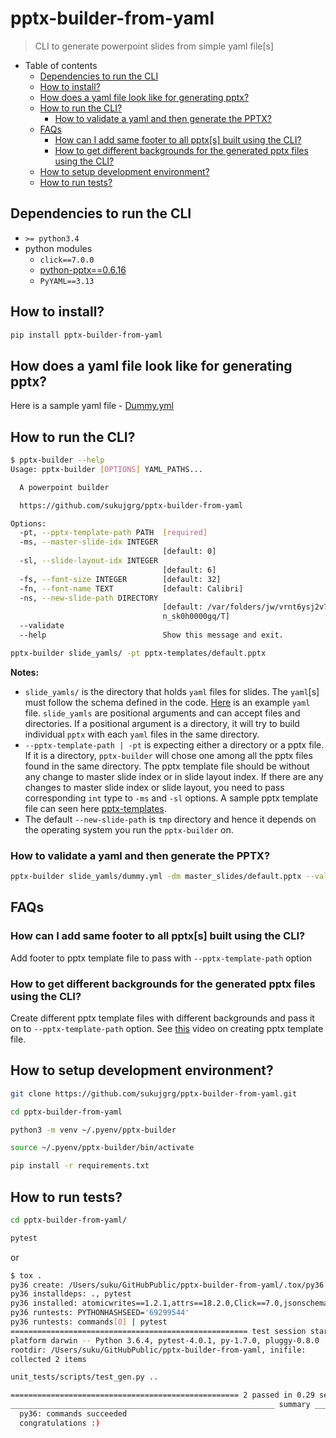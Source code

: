 # pptx-builder-from-yaml

> CLI to generate powerpoint slides from simple yaml file[s]

* Table of contents
  * [Dependencies to run the CLI](#dependencies-to-run-the-cli)
  * [How to install?](#how-to-install)
  * [How does a yaml file look like for generating pptx?](#how-does-a-yaml-file-look-like-for-generating-pptx)
  * [How to run the CLI?](#how-to-run-the-cli)
     * [How to validate a yaml and then generate the PPTX?](#how-to-validate-a-yaml-and-then-generate-the-pptx)
  * [FAQs](#faqs)
     * [How can I add same footer to all pptx[s] built using the CLI?](#how-can-i-add-same-footer-to-all-pptxs-built-using-the-cli)
     * [How to get different backgrounds for the generated pptx files using the CLI?](#how-to-get-different-backgrounds-for-the-generated-pptx-files-using-the-cli)
  * [How to setup development environment?](#how-to-setup-development-environment)
  * [How to run tests?](#how-to-run-tests)


## Dependencies to run the CLI
- `>= python3.4`
- python modules
  - `click==7.0.0`
  - [python-pptx==0.6.16](https://python-pptx.readthedocs.io/en/latest/)
  - `PyYAML==3.13`

## How to install?

```bash
pip install pptx-builder-from-yaml
```

## How does a yaml file look like for generating pptx?

Here is a sample yaml file - [Dummy.yml](unit_tests/scripts/yamls/Dummy.yml)

## How to run the CLI?
```bash
$ pptx-builder --help
Usage: pptx-builder [OPTIONS] YAML_PATHS...

  A powerpoint builder

  https://github.com/sukujgrg/pptx-builder-from-yaml

Options:
  -pt, --pptx-template-path PATH  [required]
  -ms, --master-slide-idx INTEGER
                                  [default: 0]
  -sl, --slide-layout-idx INTEGER
                                  [default: 6]
  -fs, --font-size INTEGER        [default: 32]
  -fn, --font-name TEXT           [default: Calibri]
  -ns, --new-slide-path DIRECTORY
                                  [default: /var/folders/jw/vrnt6ysj2v7cm85hqy
                                  n_sk0h0000gq/T]
  --validate
  --help                          Show this message and exit.
```

```bash
pptx-builder slide_yamls/ -pt pptx-templates/default.pptx
```
**Notes:**
- `slide_yamls/` is the directory that holds `yaml` files for slides. The `yaml`[s] must
follow the schema defined in the code. [Here](unit_tests/scripts/yamls/Dummy.yml) is an
example `yaml` file. `slide_yamls` are positional arguments and can accept files and
directories. If a positional argument is a directory, it will try to build individual
`pptx` with each `yaml` files in the same directory.
- `--pptx-template-path | -pt` is expecting either a directory or a pptx file. If it is a 
directory, `pptx-builder` will chose one among all the pptx files found in the same directory.
The pptx template file should be without any change to master slide index or in slide
layout index. If there are any changes to master slide index or slide layout, you need to
pass corresponding `int` type to `-ms` and `-sl` options.
A sample pptx template file can seen here [pptx-templates](unit_tests/scripts/pptx-templates).
- The default `--new-slide-path` is `tmp` directory and hence it depends on the operating
system you run the `pptx-builder` on.


### How to validate a yaml and then generate the PPTX?
```bash
pptx-builder slide_yamls/dummy.yml -dm master_slides/default.pptx --validate
```

## FAQs
### How can I add same footer to all pptx[s] built using the CLI?

Add footer to pptx template file to pass with `--pptx-template-path` option

### How to get different backgrounds for the generated pptx files using the CLI?

Create different pptx template files with different backgrounds and pass it on to
`--pptx-template-path` option. See [this](https://youtu.be/AftDaPQwhPg) video on
creating pptx template file.

## How to setup development environment?

```bash
git clone https://github.com/sukujgrg/pptx-builder-from-yaml.git

cd pptx-builder-from-yaml

python3 -m venv ~/.pyenv/pptx-builder

source ~/.pyenv/pptx-builder/bin/activate

pip install -r requirements.txt
```

## How to run tests?
```bash
cd pptx-builder-from-yaml/

pytest
```
or
```bash
$ tox .
py36 create: /Users/suku/GitHubPublic/pptx-builder-from-yaml/.tox/py36
py36 installdeps: ., pytest
py36 installed: atomicwrites==1.2.1,attrs==18.2.0,Click==7.0,jsonschema==2.6.0,lxml==4.2.5,more-itertools==4.3.0,Pillow==5.3.0,pluggy==0.8.0,pptx-builder-from-yaml==0.0.1,py==1.7.0,pytest==4.0.1,python-pptx==0.6.16,PyYAML==3.13,six==1.12.0,XlsxWriter==1.1.2
py36 runtests: PYTHONHASHSEED='69299544'
py36 runtests: commands[0] | pytest
===================================================== test session starts ======================================================
platform darwin -- Python 3.6.4, pytest-4.0.1, py-1.7.0, pluggy-0.8.0
rootdir: /Users/suku/GitHubPublic/pptx-builder-from-yaml, inifile:
collected 2 items

unit_tests/scripts/test_gen.py ..                                                                                        [100%]

=================================================== 2 passed in 0.29 seconds ===================================================
___________________________________________________________ summary ____________________________________________________________
  py36: commands succeeded
  congratulations :)
```